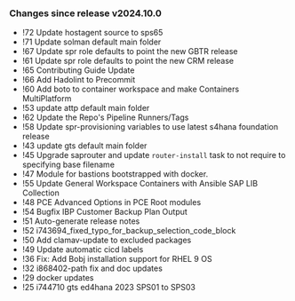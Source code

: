 ### Changes since release v2024.10.0
- !72 Update hostagent source to sps65
- !71 Update solman default main folder
- !67 Update spr role defaults to point the new GBTR release
- !61 Update spr role defaults to point the new CRM release
- !65 Contributing Guide Update
- !66 Add Hadolint to Precommit
- !60 Add boto to container workspace and make Containers MultiPlatform
- !53 update attp default main folder
- !62 Update the Repo's Pipeline Runners/Tags
- !58 Update spr-provisioning variables to use latest s4hana foundation release
- !43 update gts default main folder
- !45 Upgrade saprouter and update `router-install` task to not require to specifying base filename
- !47 Module for bastions bootstrapped with docker.
- !55 Update General Workspace Containers with Ansible SAP LIB Collection
- !48 PCE Advanced Options in PCE Root modules
- !54 Bugfix IBP Customer Backup Plan Output
- !51 Auto-generate release notes
- !52 i743694_fixed_typo_for_backup_selection_code_block
- !50 Add clamav-update to excluded packages
- !49 Update automatic cicd labels
- !36 Fix: Add Bobj installation support for RHEL 9 OS
- !32 i868402-path fix and doc updates
- !29 docker updates
- !25 i744710 gts ed4hana 2023 SPS01 to SPS03
